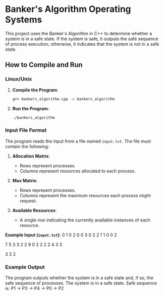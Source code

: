 # Banker's Algorithm Operating Systems 

This project uses the Banker's Algorithm in C++ to determine whether a system is in a safe state. If the system is safe, it outputs the safe sequence of process execution; otherwise, it indicates that the system is not in a safe state.


## How to Compile and Run

### Linux/Unix
1. **Compile the Program**:
   ```bash
   g++ bankers_algorithm.cpp -o bankers_algorithm
2. **Run the Program**:
   ```bash
   ./bankers_algorithm
### Input File Format
The program reads the input from a file named `input.txt`. The file must contain the following:

1. **Allocation Matrix**:
   - Rows represent processes.
   - Columns represent resources allocated to each process.

2. **Max Matrix**:
   - Rows represent processes.
   - Columns represent the maximum resources each process might request.

3. **Available Resources**:
   - A single row indicating the currently available instances of each resource.

**Example Input (`input.txt`)**:
0 1 0
2 0 0
3 0 2
2 1 1
0 0 2

7 5 3
3 2 2
9 0 2
2 2 2
4 3 3

3 3 2
### Example Output
The program outputs whether the system is in a safe state and, if so, the safe sequence of processes.
The system is in a safe state.
Safe sequence is: P1 -> P3 -> P4 -> P0 -> P2
